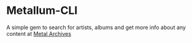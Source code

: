 # Metallum-CLI

A simple gem to search for artists, albums and get more info about any content at [Metal Archives](http://www.metal-archives.com)
